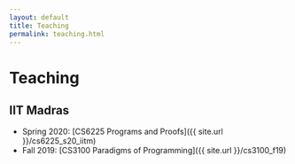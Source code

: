 ```yaml
---
layout: default
title: Teaching
permalink: teaching.html
---
```


# Teaching

## IIT Madras

* Spring 2020: [CS6225 Programs and Proofs]({{ site.url }}/cs6225_s20_iitm)
* Fall 2019: [CS3100 Paradigms of Programming]({{ site.url }}/cs3100_f19)
